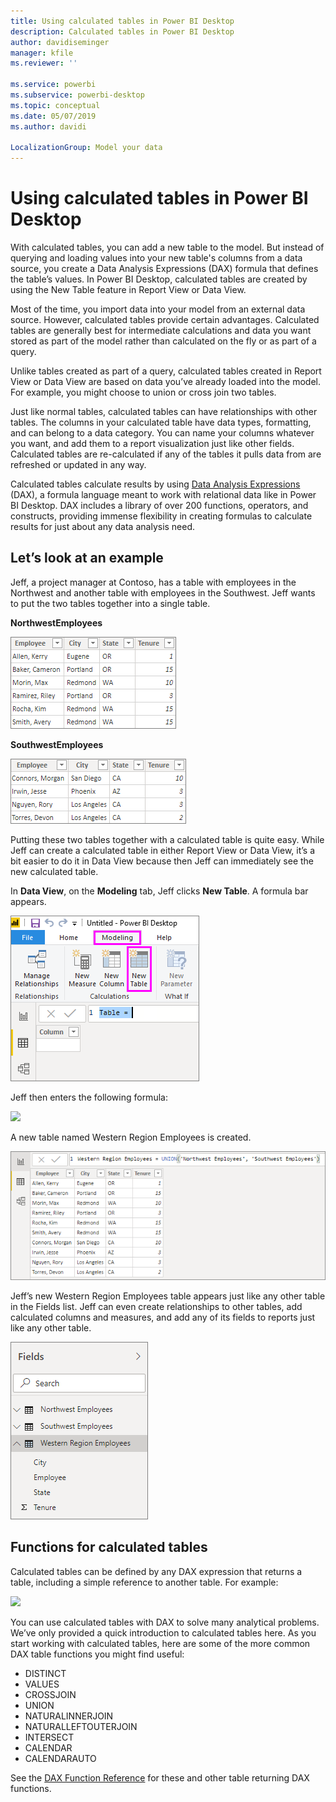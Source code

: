 ```yaml
---
title: Using calculated tables in Power BI Desktop
description: Calculated tables in Power BI Desktop
author: davidiseminger
manager: kfile
ms.reviewer: ''

ms.service: powerbi
ms.subservice: powerbi-desktop
ms.topic: conceptual
ms.date: 05/07/2019
ms.author: davidi

LocalizationGroup: Model your data
---
```

# Using calculated tables in Power BI Desktop
With calculated tables, you can add a new table to the model. But instead of querying and loading values into your new table's columns from a data source, you create a Data Analysis Expressions (DAX) formula that defines the table’s values. In Power BI Desktop, calculated tables are created by using the New Table feature in Report View or Data View.

Most of the time, you import data into your model from an external data source. However, calculated tables provide certain advantages. Calculated tables are generally best for intermediate calculations and data you want stored as part of the model rather than calculated on the fly or as part of a query.

Unlike tables created as part of a query, calculated tables created in Report View or Data View are based on data you’ve already loaded into the model. For example, you might choose to union or cross join two tables.

Just like normal tables, calculated tables can have relationships with other tables. The columns in your calculated table have data types, formatting, and can belong to a data category. You can name your columns whatever you want, and add them to a report visualization just like other fields. Calculated tables are re-calculated if any of the tables it pulls data from are refreshed or updated in any way.

Calculated tables calculate results by using [Data Analysis Expressions](https://msdn.microsoft.com/library/gg413422.aspx) (DAX), a formula language meant to work with relational data like in Power BI Desktop. DAX includes a library of over 200 functions, operators, and constructs, providing immense flexibility in creating formulas to calculate results for just about any data analysis need.

## Let’s look at an example
Jeff, a project manager at Contoso, has a table with employees in the Northwest and another table with employees in the Southwest. Jeff wants to put the two tables together into a single table.

**NorthwestEmployees**

 ![](media/desktop-calculated-tables/calctables_nwempl.png)

**SouthwestEmployees**

 ![](media/desktop-calculated-tables/calctables_swempl.png)

Putting these two tables together with a calculated table is quite easy. While Jeff can create a calculated table in either Report View or Data View, it’s a bit easier to do it in Data View because then Jeff can immediately see the new calculated table.

In **Data View**, on the **Modeling** tab, Jeff clicks **New Table**. A formula bar appears.

 ![](media/desktop-calculated-tables/calctables_formulabarempty.png)

Jeff then enters the following formula:

 ![](media/desktop-calculated-tables/calctables_formulabarformula.png)

A new table named Western Region Employees is created.

 ![](media/desktop-calculated-tables/calctables_westregionempl.png)

Jeff’s new Western Region Employees table appears just like any other
table in the Fields list. Jeff can even create relationships to other tables,
add calculated columns and measures, and add any of its fields to
reports just like any other table.

 ![](media/desktop-calculated-tables/calctables_fieldlist.png)

## Functions for calculated tables
Calculated tables can be defined by any DAX expression that returns a
table, including a simple reference to another table. For example:

 ![](media/desktop-calculated-tables/calctables_formulabarsimpleformula.png)

You can use calculated tables with DAX to solve many analytical
problems. We’ve only provided a quick introduction to calculated tables
here. As you start working with calculated tables, here are some of the
more common DAX table functions you might find useful:

* DISTINCT
* VALUES
* CROSSJOIN
* UNION
* NATURALINNERJOIN
* NATURALLEFTOUTERJOIN
* INTERSECT
* CALENDAR
* CALENDARAUTO

See the [DAX Function Reference](https://msdn.microsoft.com/ee634396.aspx) for these and
other table returning DAX functions.

